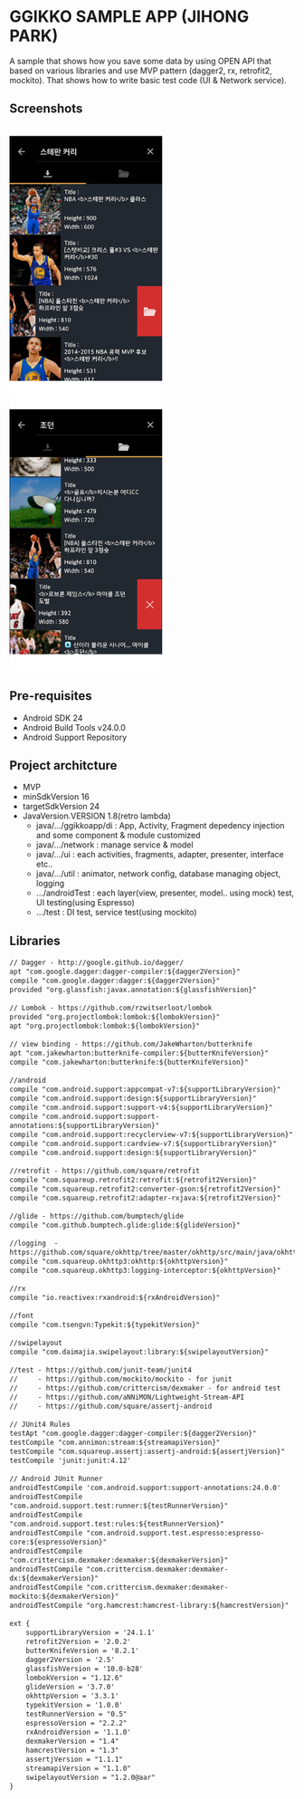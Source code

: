 GGIKKO SAMPLE APP (JIHONG PARK)
===================================

A sample that shows how you save some data by using OPEN API that based on various libraries and use MVP pattern (dagger2, rx, retrofit2, mockito). That shows how to write basic test code (UI & Network service). 

Screenshots
------------
<img src="https://github.com/ggikko/GgikkoApp/blob/master/sample1.png" width="270" height="480" />
<img src="https://github.com/ggikko/GgikkoApp/blob/master/sample2.png" width="270" height="480" />

Pre-requisites
--------------

- Android SDK 24
- Android Build Tools v24.0.0
- Android Support Repository

Project architcture
------------
- MVP
- minSdkVersion 16
- targetSdkVersion 24
- JavaVersion.VERSION 1.8(retro lambda)
    * java/.../ggikkoapp/di : App, Activity, Fragment depedency injection and some component & module customized
    * java/.../network : manage service & model
    * java/.../ui : each activities, fragments, adapter, presenter, interface etc..
    * java/.../util : animator, network config, database managing object, logging
    * .../androidTest : each layer(view, presenter, model.. using mock) test, UI testing(using Espresso)
    * .../test : DI test, service test(using mockito)

Libraries
------------

	// Dagger - http://google.github.io/dagger/
    apt "com.google.dagger:dagger-compiler:${dagger2Version}"
    compile "com.google.dagger:dagger:${dagger2Version}"
    provided "org.glassfish:javax.annotation:${glassfishVersion}"

    // Lombok - https://github.com/rzwitserloot/lombok
    provided "org.projectlombok:lombok:${lombokVersion}"
    apt "org.projectlombok:lombok:${lombokVersion}"

    // view binding - https://github.com/JakeWharton/butterknife
    apt "com.jakewharton:butterknife-compiler:${butterKnifeVersion}"
    compile "com.jakewharton:butterknife:${butterKnifeVersion}"

    //android
    compile "com.android.support:appcompat-v7:${supportLibraryVersion}"
    compile "com.android.support:design:${supportLibraryVersion}"
    compile "com.android.support:support-v4:${supportLibraryVersion}"
    compile "com.android.support:support-annotations:${supportLibraryVersion}"
    compile "com.android.support:recyclerview-v7:${supportLibraryVersion}"
    compile "com.android.support:cardview-v7:${supportLibraryVersion}"
    compile "com.android.support:design:${supportLibraryVersion}"

    //retrofit - https://github.com/square/retrofit
    compile "com.squareup.retrofit2:retrofit:${retrofit2Version}"
    compile "com.squareup.retrofit2:converter-gson:${retrofit2Version}"
    compile "com.squareup.retrofit2:adapter-rxjava:${retrofit2Version}"

    //glide - https://github.com/bumptech/glide
    compile "com.github.bumptech.glide:glide:${glideVersion}"

    //logging  - https://github.com/square/okhttp/tree/master/okhttp/src/main/java/okhttp3
    compile "com.squareup.okhttp3:okhttp:${okhttpVersion}"
    compile "com.squareup.okhttp3:logging-interceptor:${okhttpVersion}"

    //rx
    compile "io.reactivex:rxandroid:${rxAndroidVersion}"

    //font
    compile "com.tsengvn:Typekit:${typekitVersion}"

    //swipelayout
    compile "com.daimajia.swipelayout:library:${swipelayoutVersion}"

    //test - https://github.com/junit-team/junit4
    //     - https://github.com/mockito/mockito - for junit
    //     - https://github.com/crittercism/dexmaker - for android test
    //     - https://github.com/aNNiMON/Lightweight-Stream-API
    //     - https://github.com/square/assertj-android

    // JUnit4 Rules
    testApt "com.google.dagger:dagger-compiler:${dagger2Version}"
    testCompile "com.annimon:stream:${streamapiVersion}"
    testCompile "com.squareup.assertj:assertj-android:${assertjVersion}"
    testCompile 'junit:junit:4.12'

    // Android JUnit Runner
    androidTestCompile 'com.android.support:support-annotations:24.0.0'
    androidTestCompile "com.android.support.test:runner:${testRunnerVersion}"
    androidTestCompile "com.android.support.test:rules:${testRunnerVersion}"
    androidTestCompile "com.android.support.test.espresso:espresso-core:${espressoVersion}"
    androidTestCompile "com.crittercism.dexmaker:dexmaker:${dexmakerVersion}"
    androidTestCompile "com.crittercism.dexmaker:dexmaker-dx:${dexmakerVersion}"
    androidTestCompile "com.crittercism.dexmaker:dexmaker-mockito:${dexmakerVersion}"
    androidTestCompile "org.hamcrest:hamcrest-library:${hamcrestVersion}"
 
    ext {
	    supportLibraryVersion = '24.1.1'
	    retrofit2Version = '2.0.2'
	    butterKnifeVersion = '8.2.1'
	    dagger2Version = '2.5'
	    glassfishVersion = '10.0-b28'
	    lombokVersion = "1.12.6"
	    glideVersion = '3.7.0'
	    okhttpVersion = '3.3.1'
	    typekitVersion = '1.0.0'
	    testRunnerVersion = "0.5"
	    espressoVersion = "2.2.2"
	    rxAndroidVersion = '1.1.0'
	    dexmakerVersion = "1.4"
	    hamcrestVersion = "1.3"
	    assertjVersion = "1.1.1"
	    streamapiVersion = "1.1.0"
	    swipelayoutVersion = "1.2.0@aar"
	}


